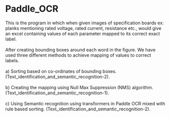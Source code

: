 # Paddle_OCR
This is the program in which when given images of specification boards ex: planks mentioning rated voltage, rated current, resistance etc., would give an excel containing values of each parameter mapped to its correct exact label.  
<br>
After creating bounding boxes around each word in the figure. We have used three different methods to achieve mapping of values to correct labels.  
<br>
a) Sorting based on co-ordinates of bounding boxes. (Text_identification_and_semantic_recognition-2).  
<br>
b) Creating the mapping using Null Max Suppression (NMS) algorithm. (Text_identification_and_semantic_recognition-1).  
<br>
c) Using Semantic recognition using transformers in Paddle OCR mixed with rule based sorting. (Text_identification_and_semantic_recognition-2).  
